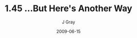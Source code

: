 ---
title: '1.45 ...But Here''s Another Way'
alt: 'Mysteries of the Arcana'
date: '2009-06-15'
author: 'J Gray'
artist: 'Keira'
chapter: '1 More Heavens and Earths'
filler: false
---